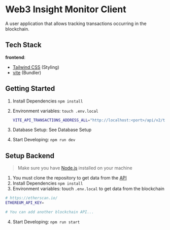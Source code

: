 # Web3 Insight Monitor Client

A user application that allows tracking transactions occurring in the blockchain.

## Tech Stack

**frontend**:

- [Tailwind CSS](https://tailwindcss.com/) (Styling)
- [vite](https://vitejs.dev/guide/) (Bundler)

## Getting Started

1. Install Dependencies `npm install`
2. Environment variables: `touch .env.local`

   ```bash
   VITE_API_TRANSACTIONS_ADDRESS_ALL="http://localhost:<port>/api/v2/transactions/address/all/"
   ```

3. Database Setup: See Database Setup
4. Start Developing: `npm run dev`

## Setup Backend

> Make sure you have [Node.js](https://nodejs.org/en) installed on your machine

1. You must clone the repository to get data from the [API](https://github.com/Namakete/web3-insight-monitor-service)
2. Install Dependencies `npm install`
3. Environment variables: touch `.env.local` to get data from the blockchain

  ```bash
  # https://etherscan.io/
  ETHEREUM_API_KEY=

  # You can add another blockchain API...
  ```
 4. Start Developing: `npm run start`
